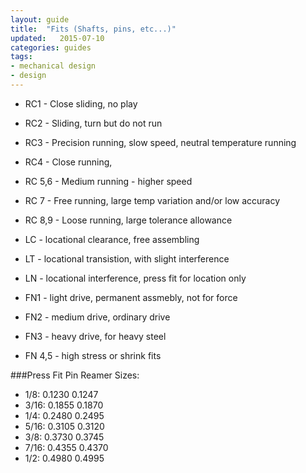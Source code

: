```yaml
---
layout: guide
title:  "Fits (Shafts, pins, etc...)"
updated:   2015-07-10
categories: guides
tags:
- mechanical design
- design
---
```


* RC1 - Close sliding, no play
* RC2 - Sliding, turn but do not run
* RC3 - Precision running, slow speed, neutral temperature running
* RC4 - Close running,
* RC 5,6 - Medium running - higher speed
* RC 7 - Free running, large temp variation and/or low accuracy
* RC 8,9 - Loose running, large tolerance allowance  

* LC - locational clearance, free assembling
* LT - locational transistion, with slight interference
* LN - locational interference, press fit for location only  

* FN1 - light drive, permanent assmebly, not for force
* FN2 - medium drive, ordinary drive
* FN3 - heavy drive, for heavy steel
* FN 4,5 - high stress or shrink fits  

###Press Fit Pin Reamer Sizes:
* 1/8:    0.1230  0.1247
* 3/16:   0.1855  0.1870
* 1/4:    0.2480  0.2495
* 5/16:   0.3105  0.3120
* 3/8:    0.3730  0.3745
* 7/16:   0.4355  0.4370
* 1/2:    0.4980  0.4995
